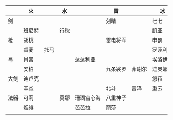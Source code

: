|　　|火　　|　　|水　|　　　　　|雷　　　|　　　|冰　　　|　　|风　　　|　|岩　　　||
|----|----|----|----|----|----|----|----|----|----|----|----|----|
|剑　|　　　|　　|　　|　　　　　|刻晴　　|　　　|七七　　|神里|枫原万叶|琴|阿贝多　||
|　　|班尼特|　　|行秋|　　　　　|　　　　|　　　|凯亚　　|　　|　　　　|　|　　　　||
|枪　|胡桃　|　　|　　|　　　　　|雷电将军|　　　|申鹤　　|　　|魈　　　|　|钟离　　||
|　　|香菱　|托马|　　|　　　　　|　　　　|　　　|罗莎利亚|　　|　　　　|　|云堇　　||
|弓　|肖宫　|　　|　　|达达利亚　|　　　　|　　　|埃洛伊　|甘雨|温蒂　　|　|　　　　||
|　　|安柏　|　　|　　|　　　　　|九条裟罗|菲谢尔|迪奥娜　|　　|　　　　|　|五郎　　||
|大剑|迪卢克|　　|　　|　　　　　|　　　　|　　　|悠菈　　|　　|　　　　|　|荒泷一斗||
|　　|辛焱　|　　|　　|　　　　　|北斗　　|雷泽　|重云　　|　　|早柚　　|　|诺艾尔　||
|法器|可莉　|　　|莫娜|珊瑚宫心海|八重神子|　　　|　　　　|　　|　　　　|　|　　　　||
|　　|烟绯　|　　|　　|芭芭拉　　|丽莎　　|　　　|　　　　|　　|砂糖　　|　|凝光　　||
||||||||||||||